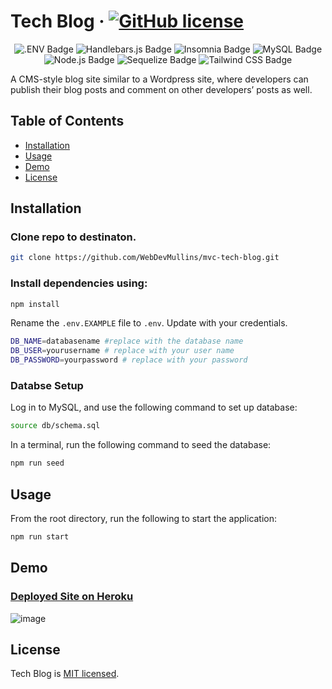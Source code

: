 # Tech Blog &middot; [![GitHub license](https://img.shields.io/badge/License-MIT-blue.svg)](https://github.com/WebDevMullins/svg-logo-maker/blob/main/LICENSE)

<p align="center">
<img src="https://img.shields.io/badge/.ENV-ECD53F?logo=dotenv&logoColor=000&style=flat" alt=".ENV Badge">
<img src="https://img.shields.io/badge/Handlebars.js-000?logo=handlebarsdotjs&logoColor=fff&style=flat" alt="Handlebars.js Badge">
<img src="https://img.shields.io/badge/Insomnia-4000BF?logo=insomnia&logoColor=fff&style=flat" alt="Insomnia Badge">
<img src="https://img.shields.io/badge/MySQL-4479A1?logo=mysql&logoColor=fff&style=flat" alt="MySQL Badge">
<img src="https://img.shields.io/badge/Node.js-393?logo=nodedotjs&logoColor=fff&style=flat" alt="Node.js Badge">
<img src="https://img.shields.io/badge/Sequelize-52B0E7?logo=sequelize&logoColor=fff&style=flat" alt="Sequelize Badge">
<img src="https://img.shields.io/badge/Tailwind%20CSS-06B6D4?logo=tailwindcss&logoColor=fff&style=flat" alt="Tailwind CSS Badge">
</p>

A CMS-style blog site similar to a Wordpress site, where developers can publish their blog posts and comment on other developers’ posts as well.

## Table of Contents

- [Installation](#installation)
- [Usage](#usage)
- [Demo](#demo)
- [License](#license)

## Installation

### Clone repo to destinaton.

```bash
git clone https://github.com/WebDevMullins/mvc-tech-blog.git
```

### Install dependencies using:

```bash
npm install
```

Rename the `.env.EXAMPLE` file to `.env`. Update with your credentials.

```bash
DB_NAME=databasename #replace with the database name
DB_USER=yourusername # replace with your user name
DB_PASSWORD=yourpassword # replace with your password
```

### Databse Setup

Log in to MySQL, and use the following command to set up database:

```bash
source db/schema.sql
```

In a terminal, run the following command to seed the database:

```bash
npm run seed
```

## Usage

From the root directory, run the following to start the application:

```bash
npm run start
```

## Demo

### [Deployed Site on Heroku](https://wdm-techblog-14e8d68557e0.herokuapp.com)

![image](https://github.com/WebDevMullins/MVC-Tech-Blog/assets/6474546/8eb2258c-62f9-4f38-8b71-11a14ecca170)

## License

Tech Blog is [MIT licensed](./LICENSE).
